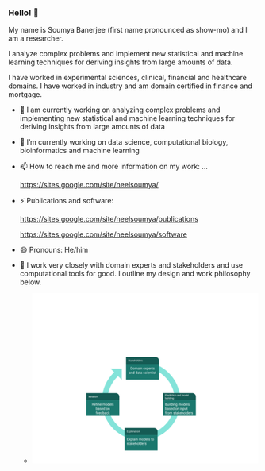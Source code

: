 ### Hello! 👋

My name is Soumya Banerjee (first name pronounced as show-mo) and I am a researcher.

I analyze complex problems and implement new statistical and machine learning techniques for deriving insights from large amounts of data.

I have worked in experimental sciences, clinical, financial and healthcare domains. I have worked in industry and am domain certified in finance and mortgage.


- 🔭 I am currently working on analyzing complex problems and implementing new statistical and machine learning techniques for deriving insights from large amounts of data

- 🌱 I’m currently working on data science, computational biology, bioinformatics and machine learning

- 📫 How to reach me and more information on my work: ...

     https://sites.google.com/site/neelsoumya/
     
- ⚡ Publications and software: 

     https://sites.google.com/site/neelsoumya/publications
     
     https://sites.google.com/site/neelsoumya/software

- 😄 Pronouns: He/him

- 👯 I work very closely with domain experts and stakeholders and use computational tools for good. I outline my design and work philosophy below.

     * ![data science philosophy](research_philosophy.png)

<!--
**neelsoumya/neelsoumya** is a ✨ _special_ ✨ repository because its `README.md` (this file) appears on your GitHub profile.

My name is Soumya Banerjee (first name pronounced as show-mo) and I am a researcher.

I analyze complex problems and implement new statistical and machine learning techniques for deriving insights from large amounts of data.

I have worked in financial and healthcare domains and am domain certified in finance and mortgage.

Here are some ideas to get you started:

- 🔭 I’m currently working on analyzing complex problems and implementing new statistical and machine learning techniques for deriving insights from large amounts of data
- 🌱 I’m currently learning ...
- 👯 I’m looking to collaborate on ...
- 🤔 I’m looking for help with ...
- 💬 Ask me about ...
- ⚡ Fun fact: ...
-->
